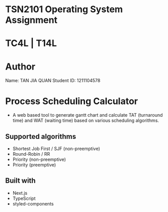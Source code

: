 # TSN2101 Operating System Assignment
# TC4L | T14L

# Author
Name: TAN JIA QUAN
Student ID: 1211104578

# Process Scheduling Calculator
- A web based tool to generate gantt chart and calculate TAT (turnaround time) and WAT (waiting time) based on various scheduling algorithms.

## Supported algorithms
- Shortest Job First / SJF (non-preemptive)
- Round-Robin / RR
- Priority (non-preemptive)
- Priority (preemptive)

## Built with
- Next.js
- TypeScript
- styled-components